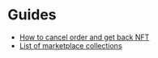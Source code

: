 # Guides

* [How to cancel order and get back NFT](./marketplace-offers.md)
* [List of marketplace collections](./marketplace-collections.md)